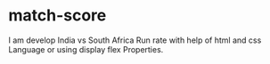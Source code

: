 # match-score
I am develop India vs South Africa Run rate with help of html and css Language or using display flex Properties. 
